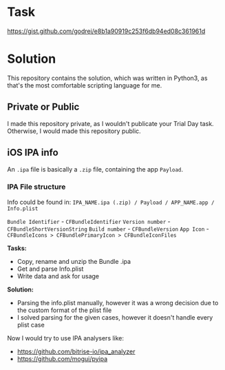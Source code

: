 # Task
https://gist.github.com/godrei/e8b1a90919c253f6db94ed08c361961d

# Solution
This repository contains the solution, which was written in Python3, as that's the most comfortable scripting language for me.

## Private or Public
I made this repository private, as I wouldn't publicate your Trial Day task. Otherwise, I would made this repository public.

## iOS IPA info

An `.ipa` file is basically a `.zip` file, containing the app `Payload`.

### IPA File structure

Info could be found in: `IPA_NAME.ipa (.zip) / Payload / APP_NAME.app / Info.plist`

`Bundle Identifier` - `CFBundleIdentifier`
`Version number` - `CFBundleShortVersionString`
`Build number` - `CFBundleVersion`
`App Icon` - `CFBundleIcons > CFBundlePrimaryIcon > CFBundleIconFiles`

**Tasks:**
- Copy, rename and unzip the Bundle .ipa
- Get and parse Info.plist
- Write data and ask for usage

**Solution:**
- Parsing the info.plist manually, however it was a wrong decision due to the custom format of the plist file
- I solved parsing for the given cases, however it doesn't handle every plist case

Now I would try to use IPA analysers like:
- https://github.com/bitrise-io/ipa_analyzer
- https://github.com/mogui/pyipa
